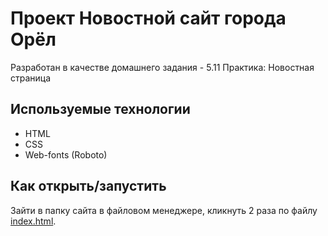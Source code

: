 # Проект Новостной сайт города Орёл

Разработан в качестве домашнего задания - 5.11 Практика: Новостная страница

## Используемые технологии

* HTML
* CSS
* Web-fonts (Roboto)

## Как открыть/запустить

Зайти в папку сайта в файловом менеджере, кликнуть 2 раза по файлу [index.html](index.html).
